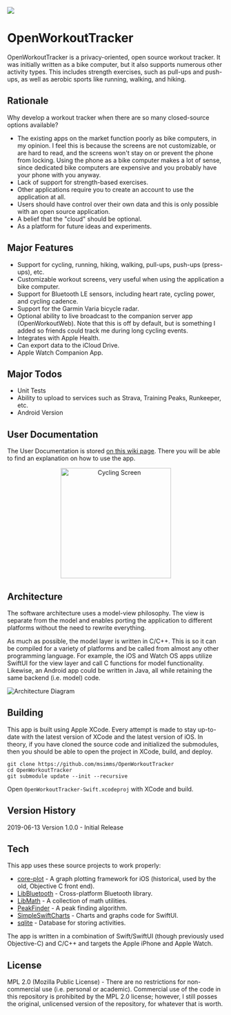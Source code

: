 ![](https://travis-ci.org/msimms/Straen.svg?branch=master)

# OpenWorkoutTracker
OpenWorkoutTracker is a privacy-oriented, open source workout tracker. It was initially written as a bike computer, but it also supports numerous other activity types. This includes strength exercises, such as pull-ups and push-ups, as well as aerobic sports like running, walking, and hiking.

## Rationale
Why develop a workout tracker when there are so many closed-source options available?
* The existing apps on the market function poorly as bike computers, in my opinion. I feel this is because the screens are not customizable, or are hard to read, and the screens won't stay on or prevent the phone from locking. Using the phone as a bike computer makes a lot of sense, since dedicated bike computers are expensive and you probably have your phone with you anyway.
* Lack of support for strength-based exercises.
* Other applications require you to create an account to use the application at all.
* Users should have control over their own data and this is only possible with an open source application.
* A belief that the "cloud" should be optional.
* As a platform for future ideas and experiments.

## Major Features
* Support for cycling, running, hiking, walking, pull-ups, push-ups (press-ups), etc.
* Customizable workout screens, very useful when using the application a bike computer.
* Support for Bluetooth LE sensors, including heart rate, cycling power, and cycling cadence.
* Support for the Garmin Varia bicycle radar.
* Optional ability to live broadcast to the companion server app (OpenWorkoutWeb). Note that this is off by default, but is something I added so friends could track me during long cycling events.
* Integrates with Apple Health.
* Can export data to the iCloud Drive.
* Apple Watch Companion App.

## Major Todos
* Unit Tests
* Ability to upload to services such as Strava, Training Peaks, Runkeeper, etc.
* Android Version

## User Documentation

The User Documentation is stored [on this wiki page](https://github.com/msimms/OpenWorkoutTracker/wiki). There you will be able to find an explanation on how to use the app.

<p align="center">
<img src="https://github.com/msimms/OpenWorkoutTracker/blob/master/Docs/Images/cycling.png?raw=true" alt="Cycling Screen" width=256/>
</p>

## Architecture

The software architecture uses a model-view philosophy. The view is separate from the model and enables porting the application to different platforms without the need to rewrite everything.

As much as possible, the model layer is written in C/C++. This is so it can be compiled for a variety of platforms and be called from almost any other programming language. For example, the iOS and Watch OS apps utilize SwiftUI for the view layer and call C functions for model functionality. Likewise, an Android app could be written in Java, all while retaining the same backend (i.e. model) code.

![Architecture Diagram](https://github.com/msimms/OpenWorkoutTracker/blob/master/Docs/Architecture/Architecture.png?raw=true)

## Building
This app is built using Apple XCode. Every attempt is made to stay up-to-date with the latest version of XCode and the latest version of iOS. In theory, if you have cloned the source code and initialized the submodules, then you should be able to open the project in XCode, build, and deploy.
```
git clone https://github.com/msimms/OpenWorkoutTracker
cd OpenWorkoutTracker
git submodule update --init --recursive
```

Open `OpenWorkoutTracker-Swift.xcodeproj` with XCode and build.

## Version History
2019-06-13 Version 1.0.0 - Initial Release

## Tech
This app uses these source projects to work properly:

* [core-plot](https://github.com/core-plot/core-plot) - A graph plotting framework for iOS (historical, used by the old, Objective C front end).
* [LibBluetooth](https://github.com/msimms/LibBluetooth) - Cross-platform Bluetooth library.
* [LibMath](https://github.com/msimms/LibMath) - A collection of math utilities.
* [PeakFinder](https://github.com/msimms/PeakFinder) - A peak finding algorithm.
* [SimpleSwiftCharts](https://github.com/msimms/SimpleSwiftCharts) - Charts and graphs code for SwiftUI.
* [sqlite](https://www.sqlite.org) - Database for storing activities.

The app is written in a combination of Swift/SwiftUI (though previously used Objective-C) and C/C++ and targets the Apple iPhone and Apple Watch.

## License
MPL 2.0 (Mozilla Public License) - There are no restrictions for non-commercial use (i.e. personal or academic). Commercial use of the code in this repository is prohibited by the MPL 2.0 license; however, I still posses the original, unlicensed version of the repository, for whatever that is worth.
